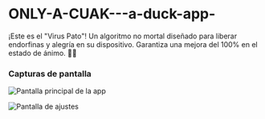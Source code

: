# ONLY-A-CUAK---a-duck-app-
¡Este es el "Virus Pato"! Un algoritmo no mortal diseñado para liberar endorfinas y alegría en su dispositivo. Garantiza una mejora del 100% en el estado de ánimo. 🦆✨
### Capturas de pantalla
![Pantalla principal de la app](assets/)

![Pantalla de ajustes](assets/pantalla-ajustes.png)
